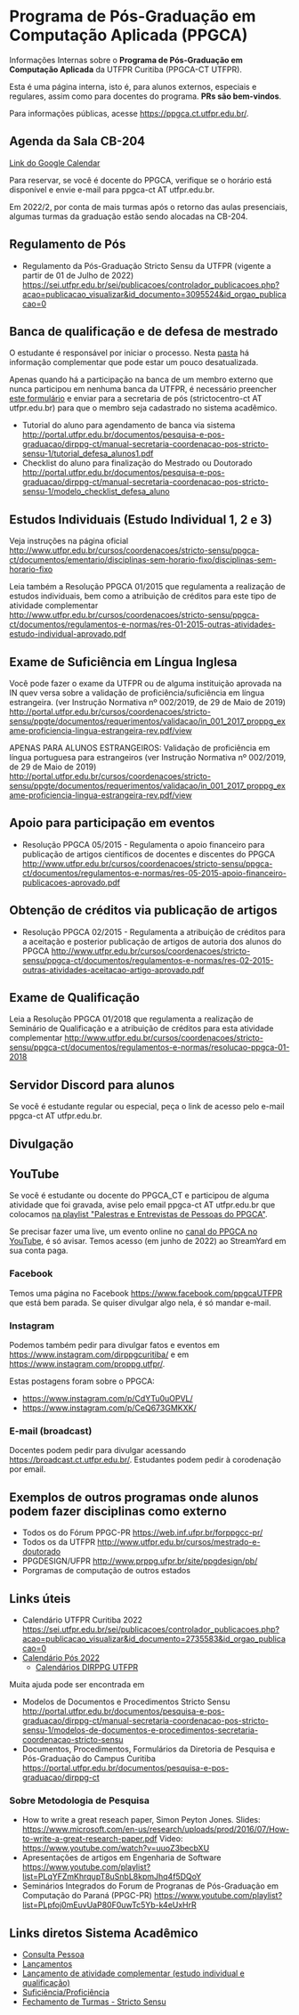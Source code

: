 # Programa de Pós-Graduação em Computação Aplicada (PPGCA)

Informações Internas sobre o **Programa de Pós-Graduação em Computação Aplicada** da UTFPR Curitiba (PPGCA-CT UTFPR).

Esta é uma página interna, isto é, para alunos externos, especiais e regulares, assim como para docentes do programa. **PRs são bem-vindos**.

Para informações públicas, acesse https://ppgca.ct.utfpr.edu.br/. 
 

## Agenda da Sala CB-204

[Link do Google Calendar](https://calendar.google.com/calendar/embed?src=k7m31o1nhmqb2nsckmrvme7e14%40group.calendar.google.com&ctz=America%2FSao_Paulo)


Para reservar, se você é docente do PPGCA, verifique se o horário está disponível e envie e-mail para ppgca-ct AT utfpr.edu.br.

Em 2022/2, por conta de mais turmas após o retorno das aulas presenciais, algumas turmas da graduação estão sendo alocadas na CB-204.

## Regulamento de Pós 

- Regulamento da Pós-Graduação Stricto Sensu da UTFPR  (vigente a partir de 01 de Julho de 2022) https://sei.utfpr.edu.br/sei/publicacoes/controlador_publicacoes.php?acao=publicacao_visualizar&id_documento=3095524&id_orgao_publicacao=0

## Banca de qualificação e  de defesa de mestrado

O estudante é responsável por iniciar o processo. Nesta [pasta](https://github.com/adolfont/PPGCA/tree/master/ajuda/marcacao_de_defesas) há informação complementar que pode estar um pouco desatualizada.  

Apenas quando há a participação na banca de um membro externo que nunca participou em nenhuma banca da UTFPR, é necessário preencher [este formulário](http://portal.utfpr.edu.br/documentos/pesquisa-e-pos-graduacao/dirppg-ct/manual-secretaria-coordenacao-pos-stricto-sensu-1/formulario_cadastro_membro_externo_banca) e enviar para a secretaria de pós (strictocentro-ct AT utfpr.edu.br) para que o membro seja cadastrado no sistema acadêmico. 

- Tutorial do aluno para agendamento de banca via sistema http://portal.utfpr.edu.br/documentos/pesquisa-e-pos-graduacao/dirppg-ct/manual-secretaria-coordenacao-pos-stricto-sensu-1/tutorial_defesa_alunos1.pdf
- Checklist do aluno para finalização do Mestrado ou Doutorado http://portal.utfpr.edu.br/documentos/pesquisa-e-pos-graduacao/dirppg-ct/manual-secretaria-coordenacao-pos-stricto-sensu-1/modelo_checklist_defesa_aluno


## Estudos Individuais (Estudo Individual 1, 2 e 3)

Veja instruções na página oficial http://www.utfpr.edu.br/cursos/coordenacoes/stricto-sensu/ppgca-ct/documentos/ementario/disciplinas-sem-horario-fixo/disciplinas-sem-horario-fixo

Leia também a Resolução PPGCA 01/2015 que regulamenta a realização de estudos individuais, bem como a atribuição de créditos para este tipo de atividade complementar http://www.utfpr.edu.br/cursos/coordenacoes/stricto-sensu/ppgca-ct/documentos/regulamentos-e-normas/res-01-2015-outras-atividades-estudo-individual-aprovado.pdf

## Exame de Suficiência em Língua Inglesa

Você pode fazer o exame da UTFPR ou de alguma instituição aprovada na IN quev versa sobre a validação de proficiência/suficiência em língua estrangeira. (ver Instrução Normativa nº 002/2019, de 29 de Maio de 2019) http://portal.utfpr.edu.br/cursos/coordenacoes/stricto-sensu/ppgte/documentos/requerimentos/validacao/in_001_2017_proppg_exame-proficiencia-lingua-estrangeira-rev.pdf/view

APENAS PARA ALUNOS ESTRANGEIROS: Validação de proficiência em língua portuguesa para estrangeiros (ver Instrução Normativa nº 002/2019, de 29 de Maio de 2019) http://portal.utfpr.edu.br/cursos/coordenacoes/stricto-sensu/ppgte/documentos/requerimentos/validacao/in_001_2017_proppg_exame-proficiencia-lingua-estrangeira-rev.pdf/view

## Apoio para participação em eventos

- Resolução PPGCA 05/2015 - Regulamenta o apoio financeiro para publicação de artigos científicos de docentes e discentes do PPGCA http://www.utfpr.edu.br/cursos/coordenacoes/stricto-sensu/ppgca-ct/documentos/regulamentos-e-normas/res-05-2015-apoio-financeiro-publicacoes-aprovado.pdf


## Obtenção de créditos via publicação de artigos 

- Resolução PPGCA 02/2015 - Regulamenta a atribuição de créditos para a aceitação e posterior publicação de artigos de autoria dos alunos do PPGCA
http://www.utfpr.edu.br/cursos/coordenacoes/stricto-sensu/ppgca-ct/documentos/regulamentos-e-normas/res-02-2015-outras-atividades-aceitacao-artigo-aprovado.pdf

## Exame de Qualificação

Leia a Resolução PPGCA 01/2018 que regulamenta a realização de Seminário de Qualificação e a atribuição de créditos para esta atividade complementar http://www.utfpr.edu.br/cursos/coordenacoes/stricto-sensu/ppgca-ct/documentos/regulamentos-e-normas/resolucao-ppgca-01-2018


## Servidor Discord para alunos

Se você é estudante regular ou especial, peça o link de acesso pelo e-mail ppgca-ct AT utfpr.edu.br.

## Divulgação 

## YouTube

Se você é estudante ou docente do PPGCA_CT e participou de alguma atividade que foi gravada, avise pelo email ppgca-ct AT utfpr.edu.br que colocamos [na playlist "Palestras e Entrevistas de Pessoas do PPGCA"](https://www.youtube.com/playlist?list=PL48C-h4_CFXalhaFFXQDjC7oQItg5HIuI).

Se precisar fazer uma live, um evento online no [canal do PPGCA no YouTube](https://www.youtube.com/channel/UC1NFKLdtolDa7jkB0uU0bJg/), é só avisar. Temos acesso (em junho de 2022) ao StreamYard em sua conta paga. 

### Facebook

Temos uma página no Facebook https://www.facebook.com/ppgcaUTFPR que está bem parada. Se quiser divulgar algo nela, é só mandar e-mail.

### Instagram

Podemos também pedir para divulgar fatos e eventos em https://www.instagram.com/dirppgcuritiba/ e em https://www.instagram.com/proppg.utfpr/.

Estas postagens foram sobre o PPGCA:
- https://www.instagram.com/p/CdYTu0uOPVL/
- https://www.instagram.com/p/CeQ673GMKXK/

### E-mail (broadcast)

Docentes podem pedir para divulgar acessando https://broadcast.ct.utfpr.edu.br/. Estudantes podem pedir à corodenação por email.


## Exemplos de outros programas onde alunos podem fazer disciplinas como externo

- Todos os do Fórum PPGC-PR https://web.inf.ufpr.br/forppgcc-pr/
- Todos os da UTFPR http://www.utfpr.edu.br/cursos/mestrado-e-doutorado
- PPGDESIGN/UFPR http://www.prppg.ufpr.br/site/ppgdesign/pb/ 
- Porgramas de computação de outros estados


## Links úteis

- Calendário UTFPR Curitiba 2022 https://sei.utfpr.edu.br/sei/publicacoes/controlador_publicacoes.php?acao=publicacao_visualizar&id_documento=2735583&id_orgao_publicacao=0
- [Calendário Pós 2022](https://portal.utfpr.edu.br/documentos/pesquisa-e-pos-graduacao/proppg/stricto-sensu/calendarios-2022/calendario_pos-graduacao_stricto_sensu_2022.pdf/@@download/file/Calend%C3%A1rio_P%C3%B3s-Gradua%C3%A7%C3%A3o_Stricto_Sensu_2022.pdf)
  - [Calendários DIRPPG UTFPR](http://www.utfpr.edu.br/documentos/pesquisa-e-pos-graduacao/dirppg-ct/calendario-academico-pos-graduacao-stricto-sensu-utfpr-campus-curitiba) 


Muita ajuda pode ser encontrada em 
- Modelos de Documentos e Procedimentos Stricto Sensu http://portal.utfpr.edu.br/documentos/pesquisa-e-pos-graduacao/dirppg-ct/manual-secretaria-coordenacao-pos-stricto-sensu-1/modelos-de-documentos-e-procedimentos-secretaria-coordenacao-stricto-sensu
- Documentos, Procedimentos, Formulários da Diretoria de Pesquisa e Pós-Graduação do Campus Curitiba https://portal.utfpr.edu.br/documentos/pesquisa-e-pos-graduacao/dirppg-ct 


### Sobre Metodologia de Pesquisa

- How to write a great reseach paper, Simon Peyton Jones. Slides: https://www.microsoft.com/en-us/research/uploads/prod/2016/07/How-to-write-a-great-research-paper.pdf Video: https://www.youtube.com/watch?v=uuoZ3becbXU
- Apresentações de artigos em Engenharia de Software https://www.youtube.com/playlist?list=PLqYFZmKhrqupT8uSnbL8kpmJhq4f5DQoY
- Seminários Integrados do Forum de Progranas de Pós-Graduação em Computação do Paraná (PPGC-PR) https://www.youtube.com/playlist?list=PLpfoj0mEuvUaP80F0uwTc5Yb-k4eUxHrR


## Links diretos Sistema Acadêmico

- [Consulta Pessoa](https://sistemas2.utfpr.edu.br/url/29)
- [Lançamentos](https://sistemas2.utfpr.edu.br/url/1514)
- [Lançamento de atividade complementar (estudo individual e qualificação)](https://sistemas2.utfpr.edu.br/url/950)
- [Suficiência/Proficiência](https://sistemas2.utfpr.edu.br/url/1486)
- [Fechamento de Turmas - Stricto Sensu](https://sistemas2.utfpr.edu.br/url/1758)


